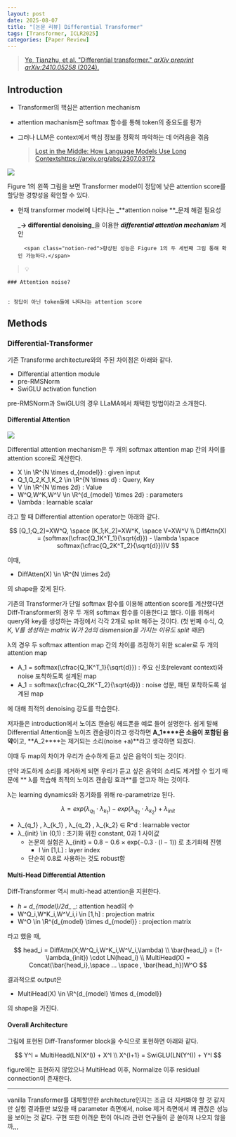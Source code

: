 ```yaml
---
layout: post
date: 2025-08-07
title: "[논문 리뷰] Differential Transformer"
tags: [Transformer, ICLR2025]
categories: [Paper Review]
---
```


> [Ye, Tianzhu, et al. "Differential transformer." ](https://arxiv.org/abs/2410.05258)[_arXiv preprint arXiv:2410.05258_](https://arxiv.org/abs/2410.05258)[ (2024).](https://arxiv.org/abs/2410.05258)



## Introduction

- Transformer의 핵심은 attention mechanism
- attention machanism은 softmax 함수를 통해 token의 중요도를 평가
- 그러나 LLM은 context에서 핵심 정보를 정확히 파악하는 데 어려움을 겪음

	> [Lost in the Middle: How Language Models Use Long Contextshttps://arxiv.org/abs/2307.03172](https://arxiv.org/abs/2307.03172)


![](https://prod-files-secure.s3.us-west-2.amazonaws.com/542b861c-36a8-4051-84e5-8804b6728dba/9083ea56-691a-4752-ae26-47f403431ac8/image.png?X-Amz-Algorithm=AWS4-HMAC-SHA256&X-Amz-Content-Sha256=UNSIGNED-PAYLOAD&X-Amz-Credential=ASIAZI2LB466Z2ZCNJU4%2F20251003%2Fus-west-2%2Fs3%2Faws4_request&X-Amz-Date=20251003T210102Z&X-Amz-Expires=3600&X-Amz-Security-Token=IQoJb3JpZ2luX2VjELT%2F%2F%2F%2F%2F%2F%2F%2F%2F%2FwEaCXVzLXdlc3QtMiJGMEQCICq2Ouj5wuwJNRelx8%2BtlLwtclGd8qUgpXkH%2BeVzpp73AiBrUyWRFJP5KsnIjCvLnRXpWZIIWvHA6FsxN5Nin61vISr%2FAwhNEAAaDDYzNzQyMzE4MzgwNSIMHNYlrGJP3wo5PT4fKtwDpcg2hw1kfU7SckIUdspczFdV8v2d%2BxxcZ%2BLQ%2Fk5%2BnvEp8i00KYVbxwdgWvtHVFWDPsWauxlDlsD7z4E9bWfGoij0mxJ1S2ingFivFJIlCyOTpX6EF9%2Be4mS41E2mmGnDx5Tkx2K66uPwyDToFiu%2BCj5kZJzjLr1S9KSMGV6SAEH13yPLx06r7GjQZtYU7iD8o0Ekl475y8C9IrkF53pGNWLmRwt1Jo%2BbDMtMZrSL%2Bq2IQ%2BUndIV3r%2BackWvbobA29sQ2iKFLDDJp%2BzVQIT%2B6oZzIIt05jP%2FrlEiQpa3Ak3fDUk7qSuosP23ozZNdMcUmqChn08UzGoh%2BmbhhNRI3oiiAEVBuga7f0I5DFBPw7t8B8nka6nWmVYPLMiggljO4YJHVGpMJ%2B04I%2BplEHh4jt9hYdAF31jQ8NjfFFGUaBM0l28gcdhMWaixlArDnw2aZD0mVo2hAgp6OLsv4NMCm64mVXjtCIB95F%2F3usHAG8XbZJ1XrPbHueJNNhwIXVjmotYAtrZ6%2B1WcdSziNZ%2Bvgq%2BUguaL4O253iu2HJtN4YOR1RlLong4FQogiPWlWYfn%2BTHT7kM78TnZS11miHGItzaiMQzNJe82y5sJMq13CvCPDRQ8fjXx%2BcAjbkBcw39mAxwY6pgGUP9uTrR8MJnnWPDAmj61BY5oReeNvCreIUXlNx5E7md5ibGDutsXHfZoaF1WiTCIcexkyk79Jnptc95QKUuQ5cBBPdtyPH7b%2Fzw3nE9kC0vfjV4aRIflyhQuSEIpYQI5apJMGG1BxCBRehsmbI08jSmAYt5qRJR5eckqe1%2BRRttvs%2FHUWLOHofzJyzu4JEcwT9U8pq8cGAion4u1YgAt%2BYECwwMYb&X-Amz-Signature=9958c21b16d3beb6c59b926ad1a4454e351b09af7e26d218a279cddd7a10f21a&X-Amz-SignedHeaders=host&x-amz-checksum-mode=ENABLED&x-id=GetObject)


Figure 1의 왼쪽 그림을 보면 Transformer model이 정답에 낮은 attention score를 할당한 경향성을 확인할 수 있다.

- 현재 transformer model에 나타나는 _**attention noise **_문제 해결 필요성

	_**→ differential denoising**_을 이용한 _**differential attention mechanism**_ 제안


		<span class="notion-red">향상된 성능은 Figure 1의 두 세번째 그림 통해 확인 가능하다.</span>


> 💡 


	### Attention noise?


	: 정답이 아닌 token들에 나타나는 attention score



## Methods



### Differential-Transformer


기존 Transforme architecture와의 주된 차이점은 아래와 같다.

- Differential attention module
- pre-RMSNorm
- SwiGLU activation function

pre-RMSNorm과 SwiGLU의 경우 LLaMA에서 채택한 방법이라고 소개한다.



#### Differential Attention


![](https://prod-files-secure.s3.us-west-2.amazonaws.com/542b861c-36a8-4051-84e5-8804b6728dba/116d70b2-1963-4810-9167-f4c7d8a06e8f/image.png?X-Amz-Algorithm=AWS4-HMAC-SHA256&X-Amz-Content-Sha256=UNSIGNED-PAYLOAD&X-Amz-Credential=ASIAZI2LB466Z2ZCNJU4%2F20251003%2Fus-west-2%2Fs3%2Faws4_request&X-Amz-Date=20251003T210102Z&X-Amz-Expires=3600&X-Amz-Security-Token=IQoJb3JpZ2luX2VjELT%2F%2F%2F%2F%2F%2F%2F%2F%2F%2FwEaCXVzLXdlc3QtMiJGMEQCICq2Ouj5wuwJNRelx8%2BtlLwtclGd8qUgpXkH%2BeVzpp73AiBrUyWRFJP5KsnIjCvLnRXpWZIIWvHA6FsxN5Nin61vISr%2FAwhNEAAaDDYzNzQyMzE4MzgwNSIMHNYlrGJP3wo5PT4fKtwDpcg2hw1kfU7SckIUdspczFdV8v2d%2BxxcZ%2BLQ%2Fk5%2BnvEp8i00KYVbxwdgWvtHVFWDPsWauxlDlsD7z4E9bWfGoij0mxJ1S2ingFivFJIlCyOTpX6EF9%2Be4mS41E2mmGnDx5Tkx2K66uPwyDToFiu%2BCj5kZJzjLr1S9KSMGV6SAEH13yPLx06r7GjQZtYU7iD8o0Ekl475y8C9IrkF53pGNWLmRwt1Jo%2BbDMtMZrSL%2Bq2IQ%2BUndIV3r%2BackWvbobA29sQ2iKFLDDJp%2BzVQIT%2B6oZzIIt05jP%2FrlEiQpa3Ak3fDUk7qSuosP23ozZNdMcUmqChn08UzGoh%2BmbhhNRI3oiiAEVBuga7f0I5DFBPw7t8B8nka6nWmVYPLMiggljO4YJHVGpMJ%2B04I%2BplEHh4jt9hYdAF31jQ8NjfFFGUaBM0l28gcdhMWaixlArDnw2aZD0mVo2hAgp6OLsv4NMCm64mVXjtCIB95F%2F3usHAG8XbZJ1XrPbHueJNNhwIXVjmotYAtrZ6%2B1WcdSziNZ%2Bvgq%2BUguaL4O253iu2HJtN4YOR1RlLong4FQogiPWlWYfn%2BTHT7kM78TnZS11miHGItzaiMQzNJe82y5sJMq13CvCPDRQ8fjXx%2BcAjbkBcw39mAxwY6pgGUP9uTrR8MJnnWPDAmj61BY5oReeNvCreIUXlNx5E7md5ibGDutsXHfZoaF1WiTCIcexkyk79Jnptc95QKUuQ5cBBPdtyPH7b%2Fzw3nE9kC0vfjV4aRIflyhQuSEIpYQI5apJMGG1BxCBRehsmbI08jSmAYt5qRJR5eckqe1%2BRRttvs%2FHUWLOHofzJyzu4JEcwT9U8pq8cGAion4u1YgAt%2BYECwwMYb&X-Amz-Signature=a229d8cc7dcd9d2355730c9bd2a01511d7522d2f1275ebbbcdc4bed3246428cd&X-Amz-SignedHeaders=host&x-amz-checksum-mode=ENABLED&x-id=GetObject)


Differential attention mechanism은 두 개의 softmax attention map 간의 차이를 attention score로 계산한다.

- X \in \R^{N \times d\_{model}} : given input
- Q\_1,Q\_2,K\_1,K\_2 \in \R^{N \times d} : Query, Key
- V \in \R^{N \times 2d} : Value
- W^Q,W^K,W^V \in \R^{d\_{model} \times 2d} : parameters
- \lambda : learnable scalar

라고 할 때 Differential attention operator는 아래와 같다.


$$
[Q_1;Q_2]=XW^Q, \space [K_1;K_2]=XW^K, \space V=XW^V \\
DiffAttn(X) = (softmax(\cfrac{Q_1K^T_1}{\sqrt{d}}) - \lambda \space softmax(\cfrac{Q_2K^T_2}{\sqrt{d}}))V
$$


이때,

- DiffAtten(X) \in \R^{N \times 2d}

의 shape을 갖게 된다.


기존의 Transformer가 단일 softmax 함수를 이용해 attention score를 계산했다면 Diff-Transformer의 경우 두 개의 softmax 함수를 이용한다고 했다. 이를 위해서 query와 key를 생성하는 과정에서 각각 2개로 split 해주는 것이다. <span class="notion-red">(첫 번째 수식, </span><span class="notion-red">_Q, K, V를 생성하는 matrix W가 2d의 dismension을 가지는 이유도 split 때문_</span><span class="notion-red">)</span>


 λ의 경우 두 softmax attention map 간의 차이를 조정하기 위한 scaler로 두 개의 attention map

- A\_1 = softmax(\cfrac{Q\_1K^T\_1}{\sqrt{d}}) : 주요 신호(relevant context)와 noise 포착하도록 설계된 map
- A\_1 = softmax(\cfrac{Q\_2K^T\_2}{\sqrt{d}}) : noise 성분, 패턴 포착하도록 설계된 map 

에 대해 최적의 denoising 강도를 학습한다.


저자들은 introduction에서 노이즈 캔슬링 헤드폰을 예로 들어 설명한다. 쉽게 말해 Differential Attention을 노이즈 캔슬링이라고 생각하면 **A\_1****은 소음이 포함된 음악**이고, **A\_2****는 제거되는 소리(noise +a)**라고 생각하면 되겠다. 


이때 두 map의 차이가 우리가 순수하게 듣고 싶은 음악이 되는 것이다. 


만약 과도하게 소리를 제거하게 되면 우리가 듣고 싶은 음악의 소리도 제거할 수 있기 때문에 ** λ를 학습해 최적의 노이즈 캔슬링 효과**를 얻고자 하는 것이다.


λ는 learning dynamics와 동기화를 위해 re-parametrize 된다.


$$
\lambda = exp(\lambda_{q_1} \cdot \lambda_{k_1}) - exp(\lambda_{q_2} \cdot \lambda_{k_2}) + \lambda_{init}
$$

- λ\_{q\_1} , λ\_{k\_1} , λ\_{q\_2} , λ\_{k\_2} ∈ R^d : learnable vector
- λ\_{init} \in (0,1) : 초기화 위한 constant, 0과 1 사이값
	- 논문의 실험은 λ\_{init} = 0.8 − 0.6 × exp(−0.3 · (l − 1)) 로 초기화해 진행
		- l \in [1,L] : layer index
	- 단순히 0.8로 사용하는 것도 robust함


#### **Multi-Head Differential Attention**


Diff-Transformer 역시 multi-head attention을 지원한다.

- _h = d\_{model}/2d__ _: attention head의 수
- W^Q\_i,W^K\_i,W^V\_i,i \in [1,h] : projection matrix
- W^O \in \R^{d\_{model} \times d\_{model}} : projection matrix

라고 했을 때,


$$
head_i = DiffAttn(X;W^Q_i,W^K_i,W^V_i,\lambda) \\
\bar{head_i} = (1-\lambda_{init}) \cdot LN(head_i) \\
MultiHead(X) = Concat(\bar{head_i},\space ... \space , \bar{head_h})W^O
$$


결과적으로 output은

- MultiHead(X) \in \R^{d\_{model} \times d\_{model}}

의 shape을 가진다.



#### Overall Architecture


그림에 표현된 Diff-Transformer block을 수식으로 표현하면 아래와 같다.


$$
Y^l = MultiHead(LN(X^l)) + X^l \\
X^{l+1} = SwiGLU(LN(Y^l)) + Y^l
$$


figure에는 표현하지 않았으나 MultiHead 이후, Normalize 이후 residual connection이 존재한다.


---


vanilla Transformer를 대체할만한 architecture인지는 조금 더 지켜봐야 할 것 같지만 실험 결과들만 보았을 때 parameter 측면에서, noise 제거 측면에서 꽤 괜찮은 성능을 보이는 것 같다. 구현 또한 어려운 편이 아니라 관련 연구들이 곧 쏟아져 나오지 않을까,,,

